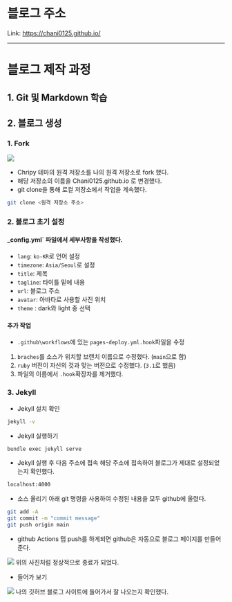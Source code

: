 # 블로그 주소
Link: <https://chani0125.github.io/>

<hr/>

# 블로그 제작 과정

## 1. Git 및 Markdown 학습


## 2. 블로그 생성

### 1. Fork

<img src="https://user-images.githubusercontent.com/71829572/204723308-902d81aa-d8c3-4be4-891f-d615af7b32ba.png"/>

- Chripy 테마의 원격 저장소를 나의 원격 저장소로 fork 했다.
- 해당 저장소의 이름을 Chani0125.github.io 로 변경했다.
- git clone을 통해 로컬 저장소에서 작업을 계속했다.

``` bash
git clone <원격 저장소 주소>
```

### 2. 블로그 초기 설정

#### _config.yml` 파일에서 세부사항을 작성했다.

- `lang`: `ko-KR`로 언어 설정
- `timezone`: `Asia/Seoul`로 설정
- `title`: 제목
- `tagline`: 타이틀 밑에 내용
- `url`: 블로그 주소
- `avatar`: 아바타로 사용할 사진 위치
- `theme` : dark와 light 중 선택

#### 추가 작업

- `.github\workflows`에 있는 `pages-deploy.yml.hook`파일을 수정
1. `braches`를 소스가 위치할 브랜치 이름으로 수정했다. (`main`으로 함)
2. `ruby` 버전이 자신의 것과 맞는 버전으로 수정했다. (`3.1`로 했음)
3. 파일의 이름에서 `.hook`확장자를 제거했다.

### 3. Jekyll

- Jekyll 설치 확인
``` bash
jekyll -v
```

- Jekyll 실행하기
``` bash
bundle exec jekyll serve
```

- Jekyll 실행 후 다음 주소에 접속
해당 주소에 접속하여 블로그가 제대로 설정되었는지 확인했다.
``` bash
localhost:4000
```

- 소스 올리기
아래 git 명령을 사용하여 수정된 내용을 모두 github에 올렸다.
``` bash
git add -A
git commit -m "commit message"
git push origin main
```

- github Actions 탭
push를 하게되면 github은 자동으로 블로그 페이지를 만들어 준다.
<img src="https://user-images.githubusercontent.com/71829572/204814473-99163e6f-e0ba-42d0-ac92-8d094ffb2cd3.png"/>
위의 사진처럼 정상적으로 종료가 되었다.

- 들어가 보기
<img src="https://user-images.githubusercontent.com/71829572/204814940-67957c06-fd72-46cf-b6db-8871442664bf.png"/>
나의 깃허브 블로그 사이트에 들어가서 잘 나오는지 확인했다.
